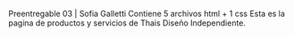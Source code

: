 Preentregable 03 | Sofia Galletti
Contiene 5 archivos html + 1 css
Esta es la pagina de productos y servicios de Thais Diseño Independiente.